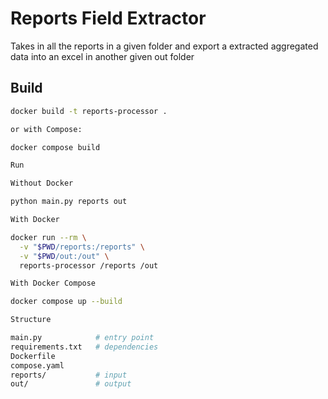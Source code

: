 # Reports Field Extractor

Takes in all the reports in a given folder and export a extracted aggregated data into an excel in another given out folder


## Build
```bash
docker build -t reports-processor .

or with Compose:

docker compose build

Run

Without Docker

python main.py reports out

With Docker

docker run --rm \
  -v "$PWD/reports:/reports" \
  -v "$PWD/out:/out" \
  reports-processor /reports /out

With Docker Compose

docker compose up --build

Structure

main.py            # entry point
requirements.txt   # dependencies
Dockerfile
compose.yaml
reports/           # input
out/               # output